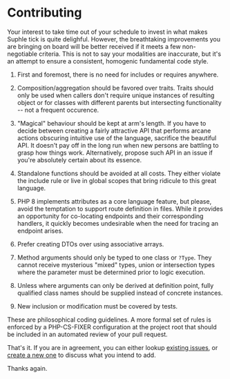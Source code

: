 # Contributing

Your interest to take time out of your schedule to invest in what makes Suphle tick is quite delighful. However, the breathtaking improvements you are bringing on board will be better received if it meets a few non-negotiable criteria. This is not to say your modalities are inaccurate, but it's an attempt to ensure a consistent, homogenic fundamental code style.

1. First and foremost, there is no need for includes or requires anywhere.

1. Composition/aggregation should be favored over traits. Traits should only be used when callers don't require unique instances of resulting object or for classes with different parents but intersecting functionality -- not a frequent occurence.

1. "Magical" behaviour should be kept at arm's length. If you have to decide between creating a fairly attractive API that performs arcane actions obscuring intuitive use of the language, sacrifice the beautiful API. It doesn't pay off in the long run when new persons are battling to grasp how things work.
Alternatively, propose such API in an issue if you're absolutely certain about its essence.

1. Standalone functions should be avoided at all costs. They either violate the include rule or live in global scopes that bring ridicule to this great language.

1. PHP 8 implements attributes as a core language feature, but please, avoid the temptation to support route definition in files. While it provides an opportunity for co-locating endpoints and their corresponding handlers, it quickly becomes undesirable when the need for tracing an endpoint arises.

1. Prefer creating DTOs over using associative arrays.

1. Method arguments should only be typed to one class or `?Type`. They cannot receive mysterious "mixed" types, union or intersection types where the parameter must be determined prior to logic execution.

1. Unless where arguments can only be derived at definition point, fully qualified class names should be supplied instead of concrete instances.

1. New inclusion or modification must be covered by tests.

These are philosophical coding guidelines. A more formal set of rules is enforced by a PHP-CS-FIXER configuration at the project root that should be included in an automated review of your pull request.

That's it. If you are in agreement, you can either lookup [existing issues](https://github.com/nmeri17/suphle/issues?q=is%3Aissue+is%3Aopen+label%3A%22help+wanted%22), or [create a new one](https://github.com/nmeri17/suphle/issues/new?assignees=&labels=&template=feature_request.md&title=) to discuss what you intend to add.

Thanks again.
